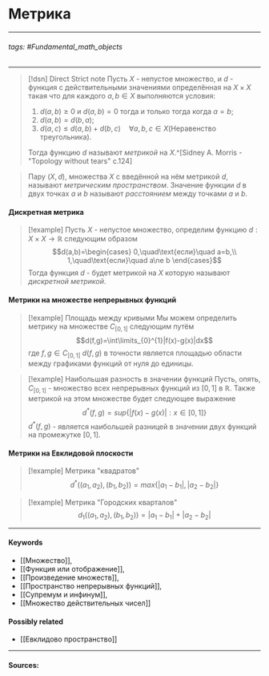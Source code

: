 # Метрика
***
###### tags: #Fundamental_math_objects  
***
>[!dsn] Direct Strict note
>Пусть $X$ - непустое множество, и $d$ - функция с действительными значениями определённая на $X\times X$ такая что для каждого $a,b\in X$ выполняются условия:
>1. $d(a,b)\ge0$ и $d(a,b)=0$ тогда и только тогда когда $a=b$;
>2. $d(a,b)=d(b,a)$;
>3. $d(a,c)\le d(a,b)+d(b,c)\quad\forall a,b,c\in X$(Неравенство треугольника).
>
>Тогда функцию $d$ называют *метрикой* на $X$.^[Sidney A. Morris - "Topology without tears" c.124]

>Пару $(X,d)$, множества $X$ с введённой на нём метрикой $d$, называют *метрическим пространством*. Значение функции $d$ в двух точках $a$ и $b$ называют *расстоянием* между точками $a$ и $b$.

#### Дискретная метрика
>[!example] 
>Пусть $X$ - непустое множество, определим функцию $d:X\times X\to\mathbb{R}$ следующим образом
>$$d(a,b)=\begin{cases}
0,\quad\text{если}\quad a=b,\\
1,\quad\text{если}\quad a\ne b
\end{cases}$$
Тогда функция $d$ - будет метрикой на $X$ которую называют *дискретной метрикой*.

#### Метрики на множестве непрерывных функций
>[!example] Площадь между кривыми
>Мы можем определить метрику на множестве $C_{[0,1]}$ следующим путём
$$d(f,g)=\int\limits_{0}^{1}|f(x)-g(x)|dx$$
где $f,g\in C_{[0,1]}$
$d(f,g)$ в точности является площадью области между графиками функций от нуля до единицы.

>[!example] Наибольшая разность в значении функций
Пусть, опять, $C_{[0,1]}$ - множество всех непрерывных функций из $[0,1]$ в $\mathbb{R}$. Также метрикой на этом множестве будет следующее выражение
$$d^{*}(f,g)=sup\{|f(x)-g(x)|:x\in[0,1]\}$$
$d^{*}(f,g)$ - является наибольшей разницей в значении двух функций на промежутке $[0,1]$.

#### Метрики на Евклидовой плоскости
>[!example] Метрика "квадратов"
$$d^{*}((a_{1},a_{2}),(b_{1},b_{2}))=max\{|a_{1}-b_{1}|,|a_{2}-b_{2}|\}$$

>[!example] Метрика "Городских кварталов"
$$d_{1}((a_{1},a_{2}),(b_{1},b_{2}))=|a_{1}-b_{1}|+|a_{2}-b_{2}|$$
***
#### Keywords
- [[Множество]],
- [[Функция или отображение]],
- [[Произведение множеств]],
- [[Пространство непрерывных функций]],
- [[Супремум и инфинум]],
- [[Множество действительных чисел]]
#### Possibly related
- [[Евклидово пространство]]
***
#### Sources: